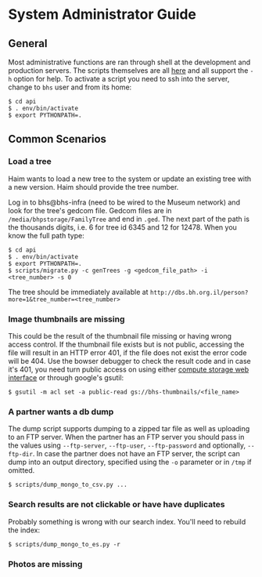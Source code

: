 # System Administrator Guide

## General

Most administrative functions are ran through shell at the development and
production servers.  The scripts themselves are all
[here](https://github.com/Beit-Hatfutsot/dbs-back/tree/dev/scripts) and all
support the `-h` option for help. To activate a script you need to ssh into the
server, change to `bhs` user and from its home:

    $ cd api
    $ . env/bin/activate
    $ export PYTHONPATH=.
    
## Common Scenarios

### Load a tree

Haim wants to load a new tree to the system or update an existing tree with a
new version. Haim should provide the tree number.

Log in to bhs@bhs-infra (need to be wired to the Museum network) and look for
the tree's gedcom file.
Gedcom files are in `/media/bhpstorage/FamilyTree` and end in `.ged`.
The next part of the path is the thousands digits, i.e. 6 for tree id 6345 
and 12 for 12478.
When you know the full path type:

    $ cd api
    $ . env/bin/activate
    $ export PYTHONPATH=.
    $ scripts/migrate.py -c genTrees -g <gedcom_file_path> -i <tree_number> -s 0

The tree should be immediately available at
`http://dbs.bh.org.il/person?more=1&tree_number=<tree_number>`

### Image thumbnails are missing

This could be the result of the thumbnail file missing or having wrong access
control. If the thumbnail file exists but is not public, accessing the file
will result in an HTTP error 401, if the file does not exist the error code
will be 404. Use the bowser debugger to check the result code and in case it's
401, you need turn public access on using either [compute storage web
interface](https://console.cloud.google.com/storage/browser?project=bh-org-01)
or through google's gsutil:

    $ gsutil -m acl set -a public-read gs://bhs-thumbnails/<file_name>

### A partner wants a db dump

The dump script supports dumping to a zipped tar file as well as uploading to
an FTP server. When the partner has an FTP server you should pass in the values
using `--ftp-server`, `--ftp-user`, `--ftp-password` and optionally,
`--ftp-dir`. In case the partner does not have an FTP server, the script can
dump into an output directory, specified using the `-o` parameter or in `/tmp`
if omitted. 

    $ scripts/dump_mongo_to_csv.py ...


### Search results are not clickable or have have duplicates

Probably something is wrong with our search index. You'll need to rebuild the
index:

    $ scripts/dump_mongo_to_es.py -r

### Photos are missing
